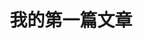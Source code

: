---
title: '我的第一篇文章'
description: 'Here is a sample of some basic Markdown syntax that can be used when writing Markdown content in Astro.'
pubDate: 'Jul 01 2024'
image: '/home.webp'
tags:
  - Makrdown
badge: Guide
---